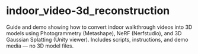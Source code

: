 # indoor_video-3d_reconstruction
Guide and demo showing how to convert indoor walkthrough videos into 3D models using Photogrammetry (Metashape), NeRF (Nerfstudio), and 3D Gaussian Splatting (Unity viewer). Includes scripts, instructions, and demo media — no 3D model files.
